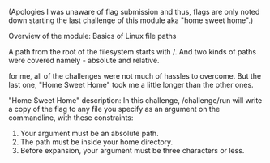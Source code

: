 (Apologies I was unaware of flag submission and thus, flags are only noted down starting the last challenge of this module aka "home sweet home".)

Overview of the module: Basics of Linux file paths

A path from the root of the filesystem starts with /. 
And two kinds of paths were covered namely - absolute and relative. 

for me, all of the challenges were not much of hassles to overcome. But the last one, "Home Sweet Home" took me a little longer than the other ones.

"Home Sweet Home"
description: 
In this challenge, /challenge/run will write a copy of the flag to any file you specify as an argument on the commandline, with these constraints:
1) Your argument must be an absolute path.
2) The path must be inside your home directory.
3) Before expansion, your argument must be three characters or less.
